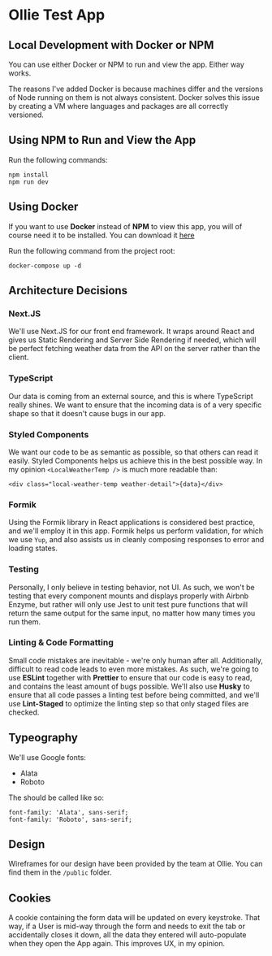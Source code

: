 # Ollie Test App

## Local Development with Docker or NPM

You can use either Docker or NPM to run and view the app. Either way works.

The reasons I've added Docker is because machines differ and the versions of Node running on them is not always consistent. Docker solves this issue by creating a VM where languages and packages are all correctly versioned.

## Using NPM to Run and View the App

Run the following commands:

    npm install
    npm run dev

## Using Docker

If you want to use **Docker** instead of **NPM** to view this app, you will of course need it to be installed. You can download it [here](https://www.docker.com/get-started)

Run the following command from the project root:

    docker-compose up -d

## Architecture Decisions

### Next.JS

We'll use Next.JS for our front end framework. It wraps around React and gives us Static Rendering and Server Side Rendering if needed, which will be perfect fetching weather data from the API on the server rather than the client.

### TypeScript

Our data is coming from an external source, and this is where TypeScript really shines. We want to ensure that the incoming data is of a very specific shape so that it doesn't cause bugs in our app.

### Styled Components

We want our code to be as semantic as possible, so that others can read it easily. Styled Components helps us achieve this in the best possible way. In my opinion `<LocalWeatherTemp />` is much more readable than:

    <div class="local-weather-temp weather-detail">{data}</div>

### Formik

Using the Formik library in React applications is considered best practice, and we'll employ it in this app. Formik helps us perform validation, for which we use `Yup`, and also assists us in cleanly composing responses to error and loading states.

### Testing

Personally, I only believe in testing behavior, not UI. As such, we won't be testing that every component mounts and displays properly with Airbnb Enzyme, but rather will only use Jest to unit test pure functions that will return the same output for the same input, no matter how many times you run them.

### Linting & Code Formatting

Small code mistakes are inevitable - we're only human after all. Additionally, difficult to read code leads to even more mistakes. As such, we're going to use **ESLint** together with **Prettier** to ensure that our code is easy to read, and contains the least amount of bugs possible. We'll also use **Husky** to ensure that all code passes a linting test before being committed, and we'll use **Lint-Staged** to optimize the linting step so that only staged files are checked.

## Typeography

We'll use Google fonts:

-   Alata
-   Roboto

The should be called like so:

    font-family: 'Alata', sans-serif;
    font-family: 'Roboto', sans-serif;

## Design

Wireframes for our design have been provided by the team at Ollie. You can find them in the `/public` folder.

## Cookies

A cookie containing the form data will be updated on every keystroke. That way, if a User is mid-way through the form and needs to exit the tab or accidentally closes it down, all the data they entered will auto-populate when they open the App again. This improves UX, in my opinion.
